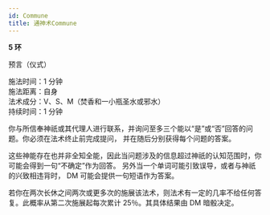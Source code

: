 ```yaml
---
id: Commune
title: 通神术Commune
---
```


**5 环**

预言（仪式）

施法时间：1 分钟  
施法距离：自身  
法术成分：V、S、M（焚香和一小瓶圣水或邪水）  
持续时间：1 分钟

你与所信奉神祇或其代理人进行联系，并询问至多三个能以“是”或“否”回答的问题。你必须在法术终止前完成提问，
并在随后分别获得每个问题的答案。

这些神能存在也并非全知全能，因此当问题涉及的信息超过神祇的认知范围时，你可能会得到一句“不确定”作为回答。
另外当一个单词可能引致误导，或者与神祇的兴致相违背时，
DM 可能会提供一句短语作为答案。

若你在两次长休之间两次或更多次的施展该法术，则法术有一定的几率不给任何答复。此概率从第二次施展起每次累计
25％。其具体结果由 DM 暗骰决定。

